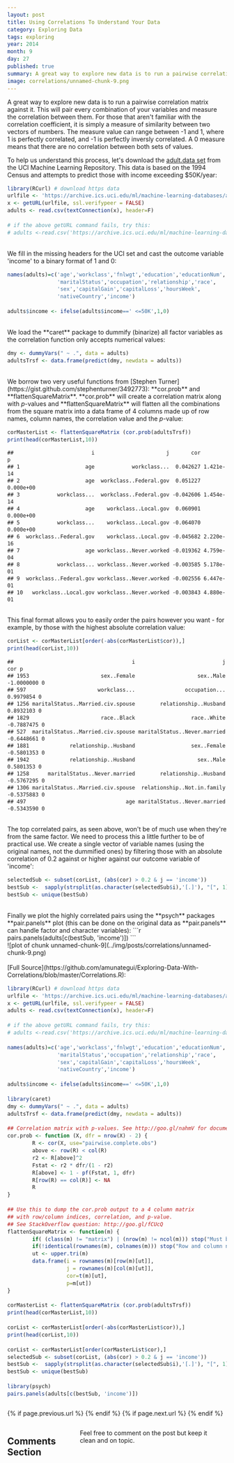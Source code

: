 ```yaml
---
layout: post
title: Using Correlations To Understand Your Data
category: Exploring Data
tags: exploring
year: 2014
month: 9
day: 27
published: true
summary: A great way to explore new data is to run a pairwise correlation matrix against it. This will pair every combination of your variables and measure the correlation between them.
image: correlations/unnamed-chunk-9.png
---
```


A great way to explore new data is to run a pairwise correlation matrix against it. This will pair every combination of your variables and measure the correlation between them. For those that aren't familiar with the correlation coefficient, it is simply a measure of similarity between two vectors of numbers. The measure value can range between -1 and 1, where 1 is perfectly correlated, and -1 is perfectly inversly correlated. A 0 measure means that there are no correlation between both sets of values. 

To help us understand this process, let's download the [adult.data set](https://archive.ics.uci.edu/ml/datasets/Adult) from the UCI Machine Learning Repository. This data is based on the 1994 Census and attempts to predict those with income exceeding $50K/year:

```r
library(RCurl) # download https data
urlfile <- 'https://archive.ics.uci.edu/ml/machine-learning-databases/adult/adult.data'
x <- getURL(urlfile, ssl.verifypeer = FALSE)
adults <- read.csv(textConnection(x), header=F)

# if the above getURL command fails, try this:
# adults <-read.csv('https://archive.ics.uci.edu/ml/machine-learning-databases/adult/adult.data', header=F)
```
<BR>
We fill in the missing headers for the UCI set and cast the outcome variable 'income' to a binary format of 1 and 0:

```r
names(adults)=c('age','workclass','fnlwgt','education','educationNum',
                'maritalStatus','occupation','relationship','race',
                'sex','capitalGain','capitalLoss','hoursWeek',
                'nativeCountry','income')

adults$income <- ifelse(adults$income==' <=50K',1,0)
```
<BR>
We load the **caret** package to dummify (binarize) all factor variables as the correlation function only accepts numerical values:

```r
dmy <- dummyVars(" ~ .", data = adults)
adultsTrsf <- data.frame(predict(dmy, newdata = adults))
```
<BR>
We borrow two very useful functions from [Stephen Turner](https://gist.github.com/stephenturner/3492773): **cor.prob** and **flattenSquareMatrix**. **cor.prob** will create a correlation matrix along with <i>p</i>-values and **flattenSquareMatrix** will flatten all the combinations from the square matrix into a data frame of 4 columns made up of row names, column names, the correlation value and the <i>p</i>-value:

```r
corMasterList <- flattenSquareMatrix (cor.prob(adultsTrsf))
print(head(corMasterList,10))
```

```
##                         i                       j       cor         p
## 1                     age            workclass...  0.042627 1.421e-14
## 2                     age  workclass..Federal.gov  0.051227 0.000e+00
## 3            workclass...  workclass..Federal.gov -0.042606 1.454e-14
## 4                     age    workclass..Local.gov  0.060901 0.000e+00
## 5            workclass...    workclass..Local.gov -0.064070 0.000e+00
## 6  workclass..Federal.gov    workclass..Local.gov -0.045682 2.220e-16
## 7                     age workclass..Never.worked -0.019362 4.759e-04
## 8            workclass... workclass..Never.worked -0.003585 5.178e-01
## 9  workclass..Federal.gov workclass..Never.worked -0.002556 6.447e-01
## 10   workclass..Local.gov workclass..Never.worked -0.003843 4.880e-01
```
<BR>
This final format allows you to easily order the pairs however you want - for example, by those with the highest absolute correlation value:

```r
corList <- corMasterList[order(-abs(corMasterList$cor)),]
print(head(corList,10))
```

```
##                                      i                            j        cor p
## 1953                       sex..Female                    sex..Male -1.0000000 0
## 597                       workclass...                occupation...  0.9979854 0
## 1256 maritalStatus..Married.civ.spouse        relationship..Husband  0.8932103 0
## 1829                       race..Black                  race..White -0.7887475 0
## 527  maritalStatus..Married.civ.spouse maritalStatus..Never.married -0.6448661 0
## 1881             relationship..Husband                  sex..Female -0.5801353 0
## 1942             relationship..Husband                    sex..Male  0.5801353 0
## 1258      maritalStatus..Never.married        relationship..Husband -0.5767295 0
## 1306 maritalStatus..Married.civ.spouse  relationship..Not.in.family -0.5375883 0
## 497                                age maritalStatus..Never.married -0.5343590 0
```
<BR>
The top correlated pairs, as seen above, won't be of much use when they're from the same factor. We need to process this a little further to be of practical use. We create a single vector of variable names (using the original names, not the dummified ones) by filtering those with an absolute correlation of 0.2 against or higher against our outcome variable of 'income':

```r
selectedSub <- subset(corList, (abs(cor) > 0.2 & j == 'income'))
bestSub <-  sapply(strsplit(as.character(selectedSub$i),'[.]'), "[", 1)
bestSub <- unique(bestSub)
```
<BR>
Finally we plot the highly correlated pairs using the **psych** packages **pair.panels** plot (this can be done on the original data as **pair.panels** can handle factor and character variables):
```r
pairs.panels(adults[c(bestSub, 'income')])
```
<BR>
![plot of chunk unnamed-chunk-9](../img/posts/correlations/unnamed-chunk-9.png) 
<BR><BR>
[Full Source](https://github.com/amunategui/Exploring-Data-With-Correlations/blob/master/Correlations.R):

```r
library(RCurl) # download https data
urlfile <- 'https://archive.ics.uci.edu/ml/machine-learning-databases/adult/adult.data'
x <- getURL(urlfile, ssl.verifypeer = FALSE)
adults <- read.csv(textConnection(x), header=F)

# if the above getURL command fails, try this:
# adults <-read.csv('https://archive.ics.uci.edu/ml/machine-learning-databases/adult/adult.data', header=F)

names(adults)=c('age','workclass','fnlwgt','education','educationNum',
                'maritalStatus','occupation','relationship','race',
                'sex','capitalGain','capitalLoss','hoursWeek',
                'nativeCountry','income')

adults$income <- ifelse(adults$income==' <=50K',1,0)

library(caret)
dmy <- dummyVars(" ~ .", data = adults)
adultsTrsf <- data.frame(predict(dmy, newdata = adults))

## Correlation matrix with p-values. See http://goo.gl/nahmV for documentation of this function
cor.prob <- function (X, dfr = nrow(X) - 2) {
        R <- cor(X, use="pairwise.complete.obs")
        above <- row(R) < col(R)
        r2 <- R[above]^2
        Fstat <- r2 * dfr/(1 - r2)
        R[above] <- 1 - pf(Fstat, 1, dfr)
        R[row(R) == col(R)] <- NA
        R
}
 
## Use this to dump the cor.prob output to a 4 column matrix
## with row/column indices, correlation, and p-value.
## See StackOverflow question: http://goo.gl/fCUcQ
flattenSquareMatrix <- function(m) {
        if( (class(m) != "matrix") | (nrow(m) != ncol(m))) stop("Must be a square matrix.")
        if(!identical(rownames(m), colnames(m))) stop("Row and column names must be equal.")
        ut <- upper.tri(m)
        data.frame(i = rownames(m)[row(m)[ut]],
                   j = rownames(m)[col(m)[ut]],
                   cor=t(m)[ut],
                   p=m[ut])
}

corMasterList <- flattenSquareMatrix (cor.prob(adultsTrsf))
print(head(corMasterList,10))

corList <- corMasterList[order(-abs(corMasterList$cor)),]
print(head(corList,10))

corList <- corMasterList[order(corMasterList$cor),]
selectedSub <- subset(corList, (abs(cor) > 0.2 & j == 'income'))
bestSub <-  sapply(strsplit(as.character(selectedSub$i),'[.]'), "[", 1)
bestSub <- unique(bestSub)

library(psych)
pairs.panels(adults[c(bestSub, 'income')])
```
<script src="https://github.com/amunategui/SMOTE-Oversample-Rare-Events/blob/master/SMOTE_sample.R"></script>

<div class="row">   
    <div class="span9 column">
            <p class="pull-right">{% if page.previous.url %} <a href="{{page.previous.url}}" title="Previous Post: {{page.previous.title}}"><i class="icon-chevron-left"></i></a>   {% endif %}   {% if page.next.url %}    <a href="{{page.next.url}}" title="Next Post: {{page.next.title}}"><i class="icon-chevron-right"></i></a>   {% endif %} </p>  
    </div>
</div>

<div class="row">   
    <div class="span9 columns">    
        <h2>Comments Section</h2>
        <p>Feel free to comment on the post but keep it clean and on topic.</p> 
        <div id="disqus_thread"></div>
        <script type="text/javascript">
            /* * * CONFIGURATION VARIABLES: EDIT BEFORE PASTING INTO YOUR WEBPAGE * * */
            var disqus_shortname = 'amunategui'; // required: replace example with your forum shortname
            var disqus_identifier = '{{ page.url }}';
            var disqus_url = 'http://erjjones.github.com{{ page.url }}';
            
            /* * * DON'T EDIT BELOW THIS LINE * * */
            (function() {
                var dsq = document.createElement('script'); dsq.type = 'text/javascript'; dsq.async = true;
                dsq.src = 'http://' + disqus_shortname + '.disqus.com/embed.js';
                (document.getElementsByTagName('head')[0] || document.getElementsByTagName('body')[0]).appendChild(dsq);
            })();
        </script>
        <noscript>Please enable JavaScript to view the <a href="http://disqus.com/?ref_noscript">comments powered by Disqus.</a></noscript>
        <a href="http://disqus.com" class="dsq-brlink">blog comments powered by <span class="logo-disqus">Disqus</span></a>
    </div>
</div>
